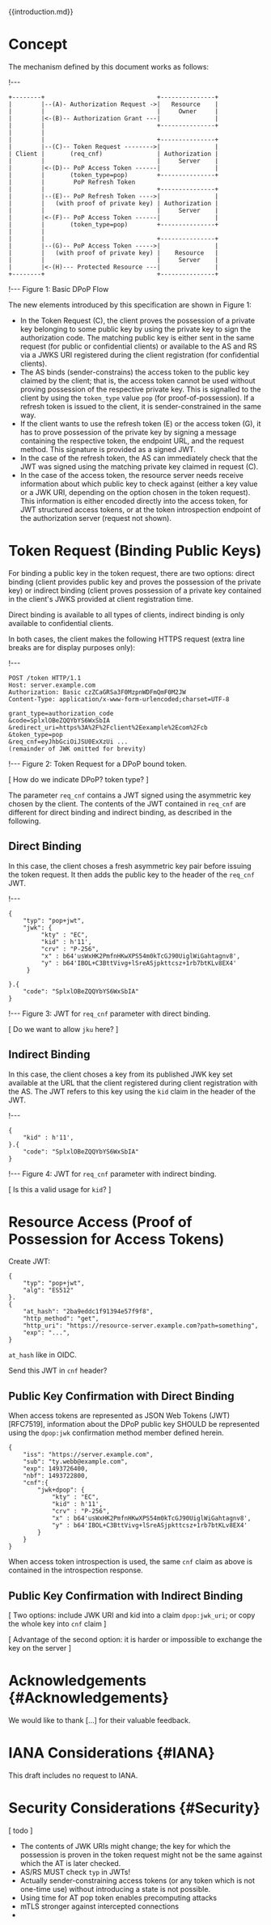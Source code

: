 
{{introduction.md}}

# Concept

The mechanism defined by this document works as follows:

!---
~~~ ascii-art
+--------+                               +---------------+
|        |--(A)- Authorization Request ->|   Resource    |
|        |                               |     Owner     |
|        |<-(B)-- Authorization Grant ---|               |
|        |                               +---------------+
|        |
|        |                               +---------------+
|        |--(C)-- Token Request -------->|               |
| Client |       (req_cnf)               | Authorization |
|        |                               |     Server    |
|        |<-(D)-- PoP Access Token ------|               |
|        |       (token_type=pop)        +---------------+
|        |        PoP Refresh Token
|        |                               +---------------+
|        |--(E)-- PoP Refresh Token ---->|               |
|        |   (with proof of private key) | Authorization |
|        |                               |     Server    |
|        |<-(F)-- PoP Access Token ------|               |
|        |       (token_type=pop)        +---------------+
|        |
|        |                               +---------------+
|        |--(G)-- PoP Access Token ----->|               |
|        |   (with proof of private key) |    Resource   |
|        |                               |     Server    |
|        |<-(H)--- Protected Resource ---|               |
+--------+                               +---------------+
~~~
!---
Figure 1: Basic DPoP Flow

The new elements introduced by this specification are shown in Figure 1:

  * In the Token Request (C), the client proves the possession of a
    private key belonging to some public key by using the private key
    to sign the authorization code. The matching public key is either
    sent in the same request (for public or confidential clients) or
    available to the AS and RS via a JWKS URI registered during the
    client registration (for confidential clients).
  * The AS binds (sender-constrains) the access token to the public
    key claimed by the client; that is, the access token cannot be
    used without proving possession of the respective private key.
    This is signalled to the client by using the `token_type` value
    `pop` (for proof-of-possession). If a refresh token is issued to
    the client, it is sender-constrained in the same way.
  * If the client wants to use the refresh token (E) or the access
    token (G), it has to prove possession of the private key by
    signing a message containing the respective token, the endpoint
    URL, and the request method. This signature is provided as a
    signed JWT.
  * In the case of the refresh token, the AS can immediately check
    that the JWT was signed using the matching private key claimed in
    request (C). 
  * In the case of the access token, the resource server needs receive
    information about which public key to check against (either a key
    value or a JWK URI, depending on the option chosen in the token
    request). This information is either encoded directly into the
    access token, for JWT structured access tokens, or at the token
    introspection endpoint of the authorization server (request not
    shown).

# Token Request (Binding Public Keys)
For binding a public key in the token request, there are two options:
direct binding (client provides public key and proves the possession
of the private key) or indirect binding (client proves possession of a
private key contained in the client's JWKS provided at client
registration time. 

Direct binding is available to all types of clients, indirect
binding is only available to confidential clients.

In both cases, the client makes the following HTTPS request (extra
line breaks are for display purposes only):


!---
~~~
POST /token HTTP/1.1
Host: server.example.com
Authorization: Basic czZCaGRSa3F0MzpnWDFmQmF0M2JW
Content-Type: application/x-www-form-urlencoded;charset=UTF-8

grant_type=authorization_code
&code=SplxlOBeZQQYbYS6WxSbIA
&redirect_uri=https%3A%2F%2Fclient%2Eexample%2Ecom%2Fcb
&token_type=pop
&req_cnf=eyJhbGciOiJSU0ExXzUi ...
(remainder of JWK omitted for brevity)
~~~
!---
Figure 2: Token Request for a DPoP bound token.

[ How do we indicate DPoP? token type? ]

The parameter `req_cnf` contains a JWT signed using the asymmetric key
chosen by the client. The contents of the JWT contained in `req_cnf`
are different for direct binding and indirect binding, as described
in the following.

## Direct Binding

In this case, the client choses a fresh asymmetric key pair before
issuing the token request. It then adds the public key to the
header of the `req_cnf` JWT.

!---
```
{
    "typ": "pop+jwt",
    "jwk": {
         "kty" : "EC",
         "kid" : h'11',
         "crv" : "P-256",
         "x" : b64'usWxHK2PmfnHKwXPS54m0kTcGJ90UiglWiGahtagnv8',
         "y" : b64'IBOL+C3BttVivg+lSreASjpkttcsz+1rb7btKLv8EX4'
     }

}.{
    "code": "SplxlOBeZQQYbYS6WxSbIA"
}
```
!---
Figure 3: JWT for `req_cnf` parameter with direct binding.

[ Do we want to allow `jku` here? ]
## Indirect Binding

In this case, the client choses a key from its published JWK key set
available at the URL that the client registered during client
registration with the AS. The JWT refers to this key using the `kid`
claim in the header of the JWT.

!---
```
{
    "kid" : h'11',
}.{
    "code": "SplxlOBeZQQYbYS6WxSbIA"
}
```
!---
Figure 4: JWT for `req_cnf` parameter with indirect binding.

[ Is this a valid usage for `kid`? ]


# Resource Access (Proof of Possession for Access Tokens)

Create JWT:

```
{
    "typ": "pop+jwt",
    "alg": "ES512"
}.
{
    "at_hash": "2ba9eddc1f91394e57f9f8",
    "http_method": "get",
    "http_uri": "https://resource-server.example.com?path=something",
    "exp": "...",
}
```
    
`at_hash` like in OIDC.

Send this JWT in `cnf` header?

## Public Key Confirmation with Direct Binding

When access tokens are represented as JSON Web Tokens (JWT)[RFC7519],
information about the DPoP public key SHOULD be represented using the
`dpop:jwk` confirmation method member defined herein.

```
{
    "iss": "https://server.example.com",
    "sub": "ty.webb@example.com",
    "exp": 1493726400,
    "nbf": 1493722800,
    "cnf":{
        "jwk+dpop": {
            "kty" : "EC",
            "kid" : h'11',
            "crv" : "P-256",
            "x" : b64'usWxHK2PmfnHKwXPS54m0kTcGJ90UiglWiGahtagnv8',
            "y" : b64'IBOL+C3BttVivg+lSreASjpkttcsz+1rb7btKLv8EX4'
        }
    }
}
```

When access token introspection is used, the same `cnf` claim as above
is contained in the introspection response.

## Public Key Confirmation with Indirect Binding

[ Two options: include JWK URI and kid into a claim `dpop:jwk_uri`; or copy the whole key into `cnf` claim ]

[ Advantage of the second option: it is harder or impossible to exchange the key on the server ]

# Acknowledgements {#Acknowledgements}
      
We would like to thank [...] for their valuable feedback.
    

# IANA Considerations {#IANA}
      
  This draft includes no request to IANA.
    

# Security Considerations {#Security}
      
[ todo ]

  * The contents of JWK URIs might change; the key for which the possession is proven in the token request might not be the same against which the AT is later checked.
  * AS/RS MUST check `typ` in JWTs!
  * Actually sender-constraining access tokens (or any token which is not one-time use) without introducing a state is not possible.
  * Using time for AT pop token enables precomputing attacks
  * mTLS stronger against intercepted connections
  * 
